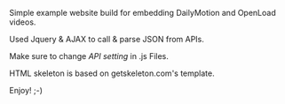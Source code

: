 Simple example website build for embedding DailyMotion and OpenLoad videos.

Used Jquery & AJAX to call & parse JSON from APIs.

Make sure to change *API setting* in .js Files.

HTML skeleton is based on getskeleton.com's template.

Enjoy! ;-)
